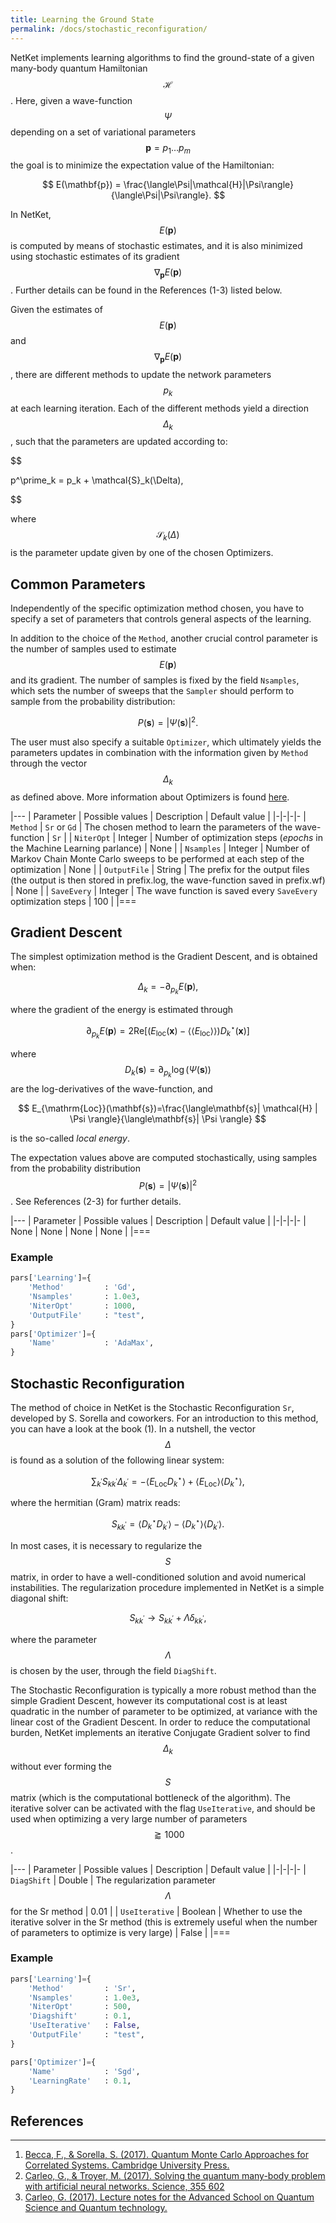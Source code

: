 ```yaml
---
title: Learning the Ground State
permalink: /docs/stochastic_reconfiguration/
---
```


NetKet implements learning algorithms to find the ground-state of a given many-body quantum Hamiltonian $$ \mathcal{H} $$.
Here, given a wave-function $$ \Psi $$ depending on a set of variational parameters $$ \mathbf{p} = p_1 \dots p_m $$ the goal is to minimize
the expectation value of the Hamiltonian:

$$
E(\mathbf{p}) = \frac{\langle\Psi|\mathcal{H}|\Psi\rangle}{\langle\Psi|\Psi\rangle}.
$$

In NetKet, $$ E(\mathbf{p}) $$ is computed by means of stochastic estimates, and it is also minimized using stochastic estimates of its gradient $$ \nabla_{\mathbf{p}}E(\mathbf{p}) $$.
Further details can be found in the References (1-3) listed below.

Given the estimates of $$ E(\mathbf{p}) $$ and $$ \nabla_{\mathbf{p}}E(\mathbf{p}) $$, there are different methods to update the network parameters $$ p_k $$ at each learning iteration.
Each of the different methods yield a direction $$ \Delta_k $$, such that the parameters are updated according to:

$$

p^\prime_k = p_k + \mathcal{S}_k(\Delta),

$$

where $$ \mathcal{S}_k(\Delta) $$ is the parameter update given by one of the chosen Optimizers.

<h2 class="bg-primary">Common Parameters</h2>

Independently of the specific optimization method chosen, you have to specify a set of parameters that controls general aspects of the learning.

In addition to the choice of the `Method`, another crucial control parameter is the number of samples used to estimate $$ E(\mathbf{p}) $$ and its gradient.
The number of samples is fixed by the field `Nsamples`, which sets the number of sweeps that the `Sampler` should perform to sample from the probability distribution:

$$
P(\mathbf{s}) = |\Psi(\mathbf{s}) | ^2.
$$

The user must also specify a suitable `Optimizer`, which ultimately yields the parameters updates in combination with the information given by `Method` through the vector $$ \Delta_k $$ as defined above.
More information about Optimizers is found [here](../optimizers).

|---
| Parameter | Possible values | Description | Default value |
|-|-|-|-
| `Method` | `Sr` or `Gd` |  The chosen method to learn the parameters of the wave-function  | `Sr` |
| `NiterOpt` | Integer |  Number of optimization steps (*epochs* in the Machine Learning parlance)  | None |
| `Nsamples` | Integer | Number of Markov Chain Monte Carlo sweeps to be performed at each step of the optimization | None |
| `OutputFile` | String | The prefix for the output files (the output is then stored in prefix.log, the wave-function saved in prefix.wf) | None |
| `SaveEvery` | Integer | The wave function is saved every `SaveEvery` optimization steps  | 100 |
|===

<h2 class="bg-primary">Gradient Descent</h2>

The simplest optimization method is the Gradient Descent, and is obtained when:

$$
\Delta_k=-\partial_{p_k} E(\mathbf{p}),
$$

where the gradient of the energy is estimated through

$$
\partial_{p_k} E(\mathbf{p}) = 2\mathrm{Re}\left[\left(E_{\mathrm{loc}}(\mathbf{x})-\langle\langle E_{\mathrm{loc}}\rangle\rangle\right)D_{k}^{\star}(\mathbf{x})\right]
$$

where $$ D_k(\mathbf{s})=\partial_{p_k} \log(\Psi(\mathbf{s})) $$ are the log-derivatives of the wave-function, and

$$
E_{\mathrm{Loc}}(\mathbf{s})=\frac{\langle\mathbf{s}| \mathcal{H} | \Psi \rangle}{\langle\mathbf{s}| \Psi \rangle}
$$

is the so-called *local energy*.

The expectation values above are computed stochastically, using samples from the probability distribution  $$ P(\mathbf{s}) = |\Psi(\mathbf{s}) | ^2 $$.
See References (2-3) for further details.

|---
| Parameter | Possible values | Description | Default value |
|-|-|-|-
| None | None |  None  | None |
|===

### Example
```python
pars['Learning']={
    'Method'         : 'Gd',
    'Nsamples'       : 1.0e3,
    'NiterOpt'       : 1000,
    'OutputFile'     : "test",
}
pars['Optimizer']={
    'Name'           : 'AdaMax',
}
```

<h2 class="bg-primary">Stochastic Reconfiguration</h2>

The method of choice in NetKet is the Stochastic Reconfiguration `Sr`, developed by S. Sorella and coworkers. For an introduction to this method, you can have a look at the book (1).
In a nutshell, the vector $$ \Delta $$ is found as a solution of the following linear system:

$$
\sum_{k^{\prime}} S_{kk^\prime} \Delta_{k^\prime} = - \langle E_{\mathrm{Loc}} D_k^\star \rangle + \langle E_{\mathrm{Loc}}\rangle \langle D_k^\star \rangle,
$$

where the hermitian (Gram) matrix reads:

$$
S_{kk^\prime}=\langle D_k^\star D_{k^\prime} \rangle - \langle D_k^\star \rangle \langle D_{k^\prime} \rangle.
$$

In most cases, it is necessary to regularize the $$ S $$ matrix, in order to have a well-conditioned solution and avoid numerical instabilities.
The regularization procedure implemented in NetKet is a simple diagonal shift:

$$
S_{kk^\prime} \rightarrow S_{kk^\prime} + \Lambda  \delta_{kk^\prime},
$$

where the parameter $$ \Lambda $$ is chosen by the user, through the field `DiagShift`.

The Stochastic Reconfiguration is typically a more robust method than the simple Gradient Descent, however its computational cost
is at least quadratic in the number of parameter to be optimized, at variance with the linear cost of the Gradient Descent. In order to reduce the computational burden, NetKet implements
an iterative Conjugate Gradient solver to find $$ \Delta_{k} $$ without ever forming the $$ S $$ matrix (which is the computational bottleneck of the algorithm).
The iterative solver can be activated with the flag `UseIterative`, and should be used when optimizing a very large number of parameters $$ \gtrapprox 1000 $$.

|---
| Parameter | Possible values | Description | Default value |
|-|-|-|-
| `DiagShift` | Double | The regularization parameter $$ \Lambda $$ for the Sr method | 0.01 |
| `UseIterative` | Boolean | Whether to use the iterative solver in the Sr method (this is extremely useful when the number of parameters to optimize is very large) | False |
|===

### Example
```python
pars['Learning']={
    'Method'         : 'Sr',
    'Nsamples'       : 1.0e3,
    'NiterOpt'       : 500,
    'Diagshift'      : 0.1,
    'UseIterative'   : False,
    'OutputFile'     : "test",
}

pars['Optimizer']={
    'Name'           : 'Sgd',
    'LearningRate'   : 0.1,
}
```





## References
---------------
1. [Becca, F., & Sorella, S. (2017). Quantum Monte Carlo Approaches for Correlated Systems. Cambridge University Press.](https://doi.org/10.1017/9781316417041)
2. [Carleo, G., & Troyer, M. (2017). Solving the quantum many-body problem with artificial neural networks. Science, 355 602](http://science.sciencemag.org/content/355/6325/602)
3. [Carleo, G. (2017). Lecture notes for the Advanced School on Quantum Science and Quantum technology.](https://gitlab.com/nqs/ictp_school/blob/7ff4fcc22a1685fec0972f291919090c79586012/notes.pdf)
